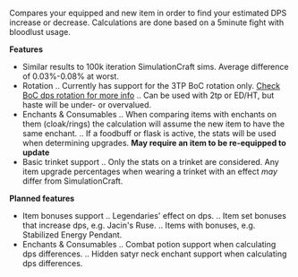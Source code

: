 Compares your equipped and new item in order to find your estimated DPS increase or decrease. Calculations are done based on a 5minute fight with bloodlust usage.

**Features**

- Similar results to 100k iteration SimulationCraft sims. Average difference of 0.03%-0.08% at worst.
- Rotation
.. Currently has support for the 3TP BoC rotation only. [Check BoC dps rotation for more info](http://www.peakofserenity.com/brewmasters-in-7-2-5-changes-and-tomb-of-sargeras/)
.. Can be used with 2tp or ED/HT, but haste will be under- or overvalued.
- Enchants & Consumables
.. When comparing items with enchants on them (cloak/rings) the calculation will assume the new item to have the same enchant.
.. If a foodbuff or flask is active, the stats will be used when determining upgrades. **May require an item to be re-equipped to update**
- Basic trinket support
.. Only the stats on a trinket are considered. Any item upgrade percentages when wearing a trinket with an effect *may* differ from SimulationCraft.

**Planned features**

- Item bonuses support
.. Legendaries' effect on dps.
.. Item set bonuses that increase dps, e.g. Jacin's Ruse.
.. Items with bonuses, e.g. Stabilized Energy Pendant.
- Enchants & Consumables
.. Combat potion support when calculating dps differences.
.. Hidden satyr neck enchant support when calculating dps differences.
